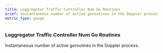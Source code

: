 ```yaml
---
title: Loggregator Traffic Controller Num Go Routines
brief: Instantaneous number of active goroutines in the Doppler process.
metric_type: gauge
---
```


### Loggregator Traffic Controller Num Go Routines

Instantaneous number of active goroutines in the Doppler process.